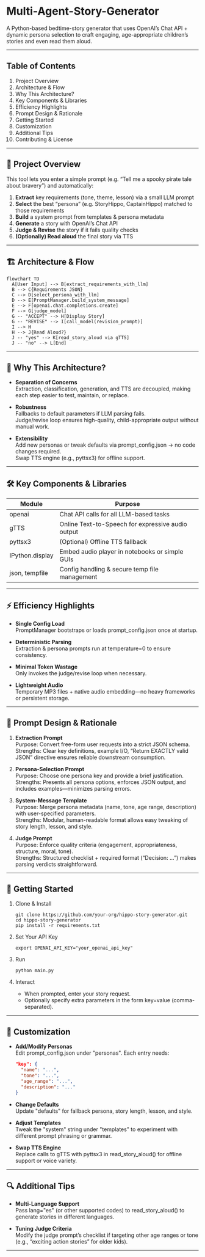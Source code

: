 # Multi-Agent-Story-Generator

A Python-based bedtime-story generator that uses OpenAI’s Chat API + dynamic persona selection to craft engaging, age-appropriate children’s stories and even read them aloud.

---

## Table of Contents

1. Project Overview  
2. Architecture & Flow  
3. Why This Architecture?  
4. Key Components & Libraries  
5. Efficiency Highlights  
6. Prompt Design & Rationale  
7. Getting Started  
8. Customization  
9. Additional Tips  
10. Contributing & License  

---

## 📖 Project Overview

This tool lets you enter a simple prompt (e.g. “Tell me a spooky pirate tale about bravery”) and automatically:

1. **Extract** key requirements (tone, theme, lesson) via a small LLM prompt  
2. **Select** the best “persona” (e.g. StoryHippo, CaptainHippo) matched to those requirements  
3. **Build** a system prompt from templates & persona metadata  
4. **Generate** a story with OpenAI’s Chat API  
5. **Judge & Revise** the story if it fails quality checks  
6. **(Optionally) Read aloud** the final story via TTS  

---

## 🏗️ Architecture & Flow


```mermaid
flowchart TD
  A[User Input] --> B[extract_requirements_with_llm]
  B --> C{Requirements JSON}
  C --> D[select_persona_with_llm]
  D --> E[PromptManager.build_system_message]
  E --> F[openai.chat.completions.create]
  F --> G[judge_model]
  G -- "ACCEPT" --> H[Display Story]
  G -- "REVISE" --> I[call_model(revision_prompt)]
  I --> H
  H --> J{Read Aloud?}
  J -- "yes" --> K[read_story_aloud via gTTS]
  J -- "no" --> L[End]
```

---

## 🎯 Why This Architecture?

- **Separation of Concerns**  
  Extraction, classification, generation, and TTS are decoupled, making each step easier to test, maintain, or replace.

- **Robustness**  
  Fallbacks to default parameters if LLM parsing fails.  
  Judge/revise loop ensures high-quality, child-appropriate output without manual work.

- **Extensibility**  
  Add new personas or tweak defaults via prompt_config.json -> no code changes required.  
  Swap TTS engine (e.g., pyttsx3) for offline support.

---

## 🛠️ Key Components & Libraries

| Module            | Purpose                                          |
|-------------------|--------------------------------------------------|
| openai            | Chat API calls for all LLM-based tasks           |
| gTTS              | Online Text-to-Speech for expressive audio output |
| pyttsx3           | (Optional) Offline TTS fallback                  |
| IPython.display   | Embed audio player in notebooks or simple GUIs   |
| json, tempfile    | Config handling & secure temp file management    |

---

## ⚡ Efficiency Highlights

- **Single Config Load**  
  PromptManager bootstraps or loads prompt_config.json once at startup.

- **Deterministic Parsing**  
  Extraction & persona prompts run at temperature=0 to ensure consistency.

- **Minimal Token Wastage**  
  Only invokes the judge/revise loop when necessary.

- **Lightweight Audio**  
  Temporary MP3 files + native audio embedding—no heavy frameworks or persistent storage.

---

## 💬 Prompt Design & Rationale

1. **Extraction Prompt**  
   Purpose: Convert free-form user requests into a strict JSON schema.  
   Strengths: Clear key definitions, example I/O, “Return EXACTLY valid JSON” directive ensures reliable downstream consumption.

2. **Persona-Selection Prompt**  
   Purpose: Choose one persona key and provide a brief justification.  
   Strengths: Presents all persona options, enforces JSON output, and includes examples—minimizes parsing errors.

3. **System-Message Template**  
   Purpose: Merge persona metadata (name, tone, age range, description) with user-specified parameters.  
   Strengths: Modular, human-readable format allows easy tweaking of story length, lesson, and style.

4. **Judge Prompt**  
   Purpose: Enforce quality criteria (engagement, appropriateness, structure, moral, tone).  
   Strengths: Structured checklist + required format (“Decision: …”) makes parsing verdicts straightforward.

---

## 🚀 Getting Started

1. Clone & Install  
   ```
   git clone https://github.com/your-org/hippo-story-generator.git
   cd hippo-story-generator
   pip install -r requirements.txt
   ```

2. Set Your API Key  
   ```
   export OPENAI_API_KEY="your_openai_api_key"
   ```

3. Run  
   ```
   python main.py
   ```

4. Interact  
   - When prompted, enter your story request.  
   - Optionally specify extra parameters in the form key=value (comma-separated).

---

## 🔧 Customization

- **Add/Modify Personas**  
  Edit prompt_config.json under "personas". Each entry needs:
  ```json
  "key": {
    "name": "...",
    "tone": "...",
    "age_range": "...",
    "description": "..."
  }
  ```

- **Change Defaults**  
  Update "defaults" for fallback persona, story length, lesson, and style.

- **Adjust Templates**  
  Tweak the "system" string under "templates" to experiment with different prompt phrasing or grammar.

- **Swap TTS Engine**  
  Replace calls to gTTS with pyttsx3 in read_story_aloud() for offline support or voice variety.

---

## 🔍 Additional Tips

- **Multi-Language Support**  
  Pass lang="es" (or other supported codes) to read_story_aloud() to generate stories in different languages.

- **Tuning Judge Criteria**  
  Modify the judge prompt’s checklist if targeting other age ranges or tone (e.g., “exciting action stories” for older kids).

---
